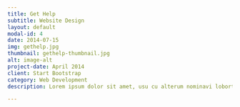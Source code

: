 ```yaml
---
title: Get Help
subtitle: Website Design
layout: default
modal-id: 4
date: 2014-07-15
img: gethelp.jpg
thumbnail: gethelp-thumbnail.jpg
alt: image-alt
project-date: April 2014
client: Start Bootstrap
category: Web Development
description: Lorem ipsum dolor sit amet, usu cu alterum nominavi lobortis. At duo novum diceret. Tantas apeirian vix et, usu sanctus postulant inciderint ut, populo diceret necessitatibus in vim. Cu eum dicam feugiat noluisse.

---
```

